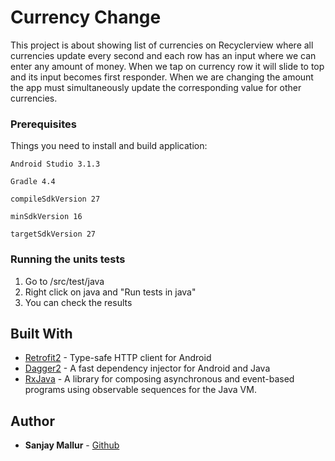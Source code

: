 # Currency Change

This project is about showing list of currencies on Recyclerview where all currencies update every second and each row has an input where we can enter any amount of money. When we tap on currency row it will slide to top and its input becomes first responder. When we are changing the amount the app must simultaneously update the corresponding value for other currencies.



### Prerequisites

Things you need to install and build application:

```
Android Studio 3.1.3

Gradle 4.4

compileSdkVersion 27

minSdkVersion 16

targetSdkVersion 27
```



### Running the units tests

1. Go to /src/test/java
2. Right click on java and "Run tests in java"
3. You can check the results

## Built With

* [Retrofit2](https://github.com/square/retrofit) - Type-safe HTTP client for Android
* [Dagger2](https://github.com/google/dagger) - A fast dependency injector for Android and Java
* [RxJava](https://github.com/ReactiveX/RxJava) - A library for composing asynchronous and event-based programs using observable sequences for the Java VM.

## Author

* **Sanjay Mallur** -  [Github](https://github.com/SanjayMallur)

